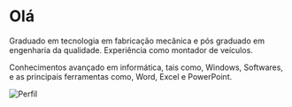 # Olá
Graduado em tecnologia em fabricação mecânica e pós graduado em engenharia da qualidade. Experiência como montador de veículos.

Conhecimentos avançado em informática, tais como, Windows, Softwares, e as principais ferramentas como, Word, Excel e PowerPoint.

![Perfil](https://user-images.githubusercontent.com/89284120/131273999-43a6df00-30a4-4955-b73e-d6e4a7a94c91.jpg)


